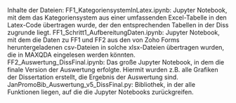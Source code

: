 Inhalte der Dateien: 
FF1_KategoriensystemInLatex.ipynb: Jupyter Notebook, mit dem das Kategoriensystem aus einer umfassenden Excel-Tabelle in den Latex-Code übertragen wurde, der den entsprechenden Tabellen in der Diss zugrunde liegt. 
FF1_Schritt1_AufbereitungDaten.ipynb: Jupyter Notebook, mit dem die Daten zu FF1 und FF2 aus den von Zoho Forms heruntergeladenen csv-Dateien in solche xlsx-Dateien übertragen wurden, die in MAXQDA eingelesen werden könnten. 
FF2_Auswertung_DissFinal.ipynb: Das große Jupyter Notebook, in dem die finale Version der Auswertung erfolgte. Hiermit wurden z.B. alle Grafiken der Dissertation erstellt, die Ergebnis der Auswertung sind.
JanPromoBib_Auswertung_v5_DissFinal.py: Bibliothek, in der alle Funktionen liegen, auf die die Jupyter Notebooks zurückgreifen. 
